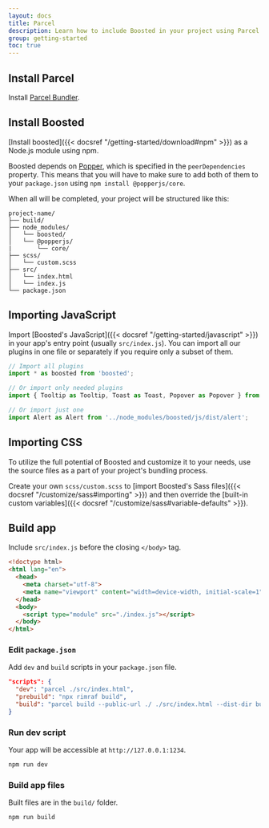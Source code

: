 ```yaml
---
layout: docs
title: Parcel
description: Learn how to include Boosted in your project using Parcel.
group: getting-started
toc: true
---
```


## Install Parcel

Install [Parcel Bundler](https://parceljs.org/getting-started/webapp/).

## Install Boosted

[Install boosted]({{< docsref "/getting-started/download#npm" >}}) as a Node.js module using npm.

Boosted depends on [Popper](https://popper.js.org/), which is specified in the `peerDependencies` property. This means that you will have to make sure to add both of them to your `package.json` using `npm install @popperjs/core`.

When all will be completed, your project will be structured like this:

```text
project-name/
├── build/
├── node_modules/
│   └── boosted/
│   └── @popperjs/
|       └── core/
├── scss/
│   └── custom.scss
├── src/
│   └── index.html
│   └── index.js
└── package.json
```

## Importing JavaScript

Import [Boosted's JavaScript]({{< docsref "/getting-started/javascript" >}}) in your app's entry point (usually `src/index.js`). You can import all our plugins in one file or separately if you require only a subset of them.

<!-- eslint-skip -->
```js
// Import all plugins
import * as boosted from 'boosted';

// Or import only needed plugins
import { Tooltip as Tooltip, Toast as Toast, Popover as Popover } from 'boosted';

// Or import just one
import Alert as Alert from '../node_modules/boosted/js/dist/alert';
```

## Importing CSS

To utilize the full potential of Boosted and customize it to your needs, use the source files as a part of your project's bundling process.

Create your own `scss/custom.scss` to [import Boosted's Sass files]({{< docsref "/customize/sass#importing" >}}) and then override the [built-in custom variables]({{< docsref "/customize/sass#variable-defaults" >}}).

## Build app

Include `src/index.js` before the closing `</body>` tag.

```html
<!doctype html>
<html lang="en">
  <head>
    <meta charset="utf-8">
    <meta name="viewport" content="width=device-width, initial-scale=1">
  </head>
  <body>
    <script type="module" src="./index.js"></script>
  </body>
</html>
```

### Edit `package.json`

Add `dev` and `build` scripts in your `package.json` file.

```json
"scripts": {
  "dev": "parcel ./src/index.html",
  "prebuild": "npx rimraf build",
  "build": "parcel build --public-url ./ ./src/index.html --dist-dir build"
}
```

### Run dev script

Your app will be accessible at `http://127.0.0.1:1234`.

```sh
npm run dev
```

### Build app files

Built files are in the `build/` folder.

```sh
npm run build
```
